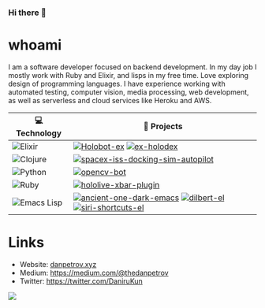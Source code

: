 ### Hi there 👋

# whoami

I am a software developer focused on backend development.
In my day job I mostly work with Ruby and Elixir, and lisps in my free time.
Love exploring design of programming languages. I have experience working with automated testing, computer vision, media processing, web development, as well as serverless and cloud services like Heroku and AWS.

|:computer: **Technology**|:rocket: **Projects**              |
|-----------------|-----------------------------|
|![Elixir](https://img.shields.io/badge/Elixir-%234B275F.svg?style=flat&logo=elixir&logoColor=white)|[![Holobot-ex](https://img.shields.io/static/v1?label=Holobot-ex&message=%20&color=000605&logo=github&logoColor=white&labelColor=000605)](https://github.com/DaniruKun/holobot-ex) [![ex-holodex](https://img.shields.io/static/v1?label=ex-holodex&message=%20&color=000605&logo=github&logoColor=white&labelColor=000605)](https://github.com/DaniruKun/ex-holodex) 
|![Clojure](https://img.shields.io/badge/Clojure-%23Clojure.svg?style=flat&logo=Clojure&logoColor=Clojure)|[![spacex-iss-docking-sim-autopilot](https://img.shields.io/static/v1?label=spacex-iss-docking-sim-autopilot&message=%20&color=000605&logo=github&logoColor=white&labelColor=000605)](https://github.com/DaniruKun/spacex-iss-docking-sim-autopilot) 
|![Python](https://img.shields.io/badge/Python-3670A0?style=flat&logo=python&logoColor=ffdd54)|[![opencv-bot](https://img.shields.io/static/v1?label=opencv-bot&message=%20&color=000605&logo=github&logoColor=white&labelColor=000605)](https://github.com/DaniruKun/opencv-bot) 
![Ruby](https://img.shields.io/badge/Ruby-%23CC342D.svg?style=flat&logo=ruby&logoColor=white)|[![hololive-xbar-plugin](https://img.shields.io/static/v1?label=hololive-xbar-plugin&message=%20&color=000605&logo=github&logoColor=white&labelColor=000605)](https://github.com/DaniruKun/hololive-xbar-plugin)
![Emacs Lisp](https://img.shields.io/badge/Emacs-%7F5AB6.svg?style=flat&logo=gnuemacs&logoColor=white&labelColor=7F5AB6&color=7F5AB6)|[![ancient-one-dark-emacs](https://img.shields.io/static/v1?label=ancient-one-dark-emacs&message=%20&color=000605&logo=github&logoColor=white&labelColor=000605)](https://github.com/holodata/ancient-one-dark-emacs) [![dilbert-el](https://img.shields.io/static/v1?label=dilbert-el&message=%20&color=000605&logo=github&logoColor=white&labelColor=000605)](https://github.com/DaniruKun/dilbert-el) [![siri-shortcuts-el](https://img.shields.io/static/v1?label=siri-shortcuts&message=%20&color=000605&logo=github&logoColor=white&labelColor=000605)](https://github.com/DaniruKun/siri-shortcuts.el)

# Links

- Website: [danpetrov.xyz](https://danpetrov.xyz)
- Medium: https://medium.com/@thedanpetrov
- Twitter: https://twitter.com/DaniruKun

![](https://komarev.com/ghpvc/?username=danirukun)
